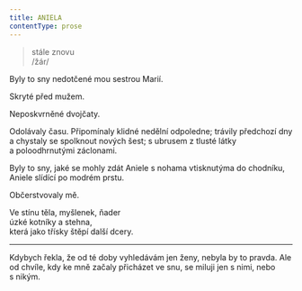 ```yaml
---
title: ANIELA
contentType: prose
---
```


<section>

> stále znovu  
> /žár/

Byly to sny nedotčené mou sestrou Marií.

Skryté před mužem.

Neposkvrněné dvojčaty.

Odolávaly času. Připomínaly klidné nedělní odpoledne; trávily předchozí dny a chystaly se spolknout nových šest; s ubrusem z tlusté látky a poloodhrnutými záclonami.

</section>

<section>

Byly to sny, jaké se mohly zdát Aniele s nohama vtisknutýma do chodníku, Aniele slídící po modrém prstu.

</section>

<section>

Občerstvovaly mě.

</section>

<section>

Ve stínu těla, myšlenek, ňader  
úzké kotníky a stehna,  
která jako třísky štěpí další dcery.

* * *

Kdybych řekla, že od té doby vyhledávám jen ženy, nebyla by to pravda. Ale od chvíle, kdy ke mně začaly přicházet ve snu, se miluji jen s nimi, nebo s nikým.

</section>
